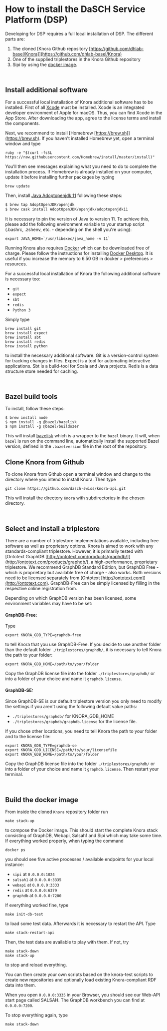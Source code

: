 # How to install the DaSCH Service Platform (DSP)
Developing for DSP requires a full local installation of DSP. The different parts are:

1. The cloned [Knora Github repository [https://github.com/dhlab-basel/Knora]](https://github.com/dhlab-basel/Knora)
2. One of the supplied triplestores in the Knora Github repository
3. Sipi by using the [docker image](https://hub.docker.com/r/dhlabbasel/sipi/).

<br>

## Install additional software
For a successful local installation of Knora additional software has to be installed. First of all [Xcode](https://developer.apple.com/xcode/) must be installed. Xcode is an integrated developer environment of Apple for macOS. Thus, you can find Xcode in the App Store. After downloading the app, agree to the license terms and install the components.

Next, we recommend to install [Homebrew [https://brew.sh]](https://brew.sh). If you haven't installed Homebrew yet, open a terminal window and type
````
ruby -e "$(curl -fsSL https://raw.githubusercontent.com/Homebrew/install/master/install)"
````
You'll then see messages explaining what you need to do to complete the installation process. If Homebrew is already installed on your computer, update it before installing further packages by typing
````
brew update
````

Then, install [Java Adoptopenjdk 11](https://adoptopenjdk.net/) following these steps:

```bash
$ brew tap AdoptOpenJDK/openjdk
$ brew cask install AdoptOpenJDK/openjdk/adoptopenjdk11
```

It is necessary to pin the version of Java to version 11. To achieve this, please add the following environment variable to your startup script (.bashrc, .zshenv, etc. - depending on the shell you're using):

```
export JAVA_HOME=`/usr/libexec/java_home -v 11`
```

Running Knora also requires [Docker](https://www.docker.com) which can be downloaded free of charge. Please follow the instructions for installing [Docker Desktop](https://www.docker.com/products/docker-desktop). It is useful if you increase the memory to 6.50 GB in docker > preferences > resources.

For a successful local installation of Knora the following additional software is necessary too:

* `git`
* `expect`
* `sbt`
* `redis`
* `Python 3`

Simply type
````
brew install git
brew install expect
brew install sbt
brew install redis
brew install python
````
to install the necessary additional software. Git is a version-control system for tracking changes in files. Expect is a tool for automating interactive applications. Sbt is a build-tool for Scala and Java projects. Redis is a data structure store needed for caching.

<br>

## Bazel build tools

To install, follow these steps:

```shell
$ brew install node
$ npm install -g @bazel/bazelisk
$ npm install -g @bazel/buildozer
```

This will install [bazelisk](https://github.com/bazelbuild/bazelisk) which is
a wrapper to the `bazel` binary. It will, when `bazel` is run on the command line,
automatically install the supported Bazel version, defined in the `.bazelversion`
file in the root of the repository.

## Clone Knora from Github
To clone Knora from Github open a terminal window and change to the directory where you intend to install Knora. Then type
````
git clone https://github.com/dasch-swiss/knora-api.git
````
This will install the directory `Knora` with subdirectories in the chosen directory.

<br>

## Select and install a triplestore

There are a number of triplestore implementations available, including free software as well as proprietary options. Knora is aimed to work with any standards-compliant triplestore. However, it is primarily tested with [Ontotext GraphDB [http://ontotext.com/products/graphdb/]](http://ontotext.com/products/graphdb/), a high-performance, proprietary triplestore. We recommend GraphDB Standard Edition, but GraphDB Free - which is proprietary but available free of charge - also works. Both versions need to be licensed separately from [Ontotext [http://ontotext.com]](http://ontotext.com). GraphDB-Free can be simply licensed by filling in the respective online registration from.

Depending on which GraphDB version has been licensed, some environment variables may have to be set:
#### GraphDB-Free:
Type
````
export KNORA_GDB_TYPE=graphdb-free
````
to tell Knora that you use GraphDB-Free. If you decide to use another folder than the default folder `./triplestores/graphdb/`, it is necessary to tell Knora the path to your folder:
````
export KNORA_GDB_HOME=/path/to/your/folder 
````
Copy the GraphDB license file into the folder `./triplestores/graphdb/` or into a folder of your choice and name it `graphdb.license`.

#### GraphDB-SE:
Since GraphDB-SE is our default triplestore version you only need to modify the settings if you aren't using the following default value paths:

* `./triplestores/graphdb/` for KNORA_GDB_HOME
* `./triplestores/graphdb/graphdb.license` for the license file.

If you chose other locations, you need to tell Knora the path to your folder and to the license file: 
````
export KNORA_GDB_TYPE=graphdb-se
export KNORA_GDB_LICENSE=/path/to/your/licensefile
export KNORA_GDB_HOME=/path/to/your/folder
````
Copy the GraphDB license file into the folder `./triplestores/graphdb/` or into a folder of your choice and name it `graphdb.license`. Then restart your terminal.

<br>

## Build the docker image
From inside the cloned `Knora` repository folder run
````
make stack-up
````
to compose the Docker image. This should start the complete Knora stack consisting of GraphDB, Webapi, Salsah1 and Sipi which may take some time. If everything worked properly, when typing the command
````
docker ps
````
you should see five active processes / available endpoints for your local instance: 

* `sipi` at `0.0.0.0:1024`
* `salsah1` at  `0.0.0.0:3335`
* `webapi` at `0.0.0.0:3333`
* `redis` at `0.0.0.0:6379`
* `graphdb` at `0.0.0.0:7200`

If everything worked fine, type
````
make init-db-test
````
to load some test data. Afterwards it is necessary to restart the API. Type
````
make stack-restart-api
````
Then, the test data are available to play with them. If not, try
````
make stack-down
make stack-up
````
to stop and reload everything.

You can then create your own scripts based on the knora-test scripts to create new repositories and optionally load existing Knora-compliant RDF data into them.

When you open `0.0.0.0:3335` in your Browser, you should see our Web-API start page called SALSAH.
The GraphDB workbench you can find at `0.0.0.0:7200`.

To stop everything again, type 
````
make stack-down
````

